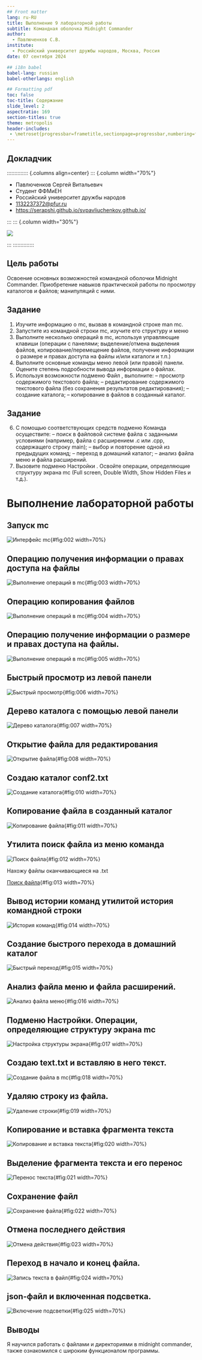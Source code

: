 ```yaml
---
## Front matter
lang: ru-RU
title: Выполнение 9 лабораторной работы
subtitle: Командная оболочка Midnight Commander
author:
  - Павлюченков С.В.
institute:
  - Российский университет дружбы народов, Москва, Россия
date: 07 сентября 2024

## i18n babel
babel-lang: russian
babel-otherlangs: english

## Formatting pdf
toc: false
toc-title: Содержание
slide_level: 2
aspectratio: 169
section-titles: true
theme: metropolis
header-includes:
 - \metroset{progressbar=frametitle,sectionpage=progressbar,numbering=fraction}
---
```


## Докладчик

:::::::::::::: {.columns align=center}
::: {.column width="70%"}

  * Павлюченков Сергей Витальевич
  * Студент ФФМиЕН
  * Российский университет дружбы народов
  * [1132237372@pfur.ru](mailto:1132237372@pfur.ru)
  * <https://serapshi.github.io/svpavliuchenkov.github.io/>

:::
::: {.column width="30%"}

![](./image/my_photo.jpg)

:::
::::::::::::::

## Цель работы

Освоение основных возможностей командной оболочки Midnight Commander. Приобретение навыков практической работы по просмотру каталогов и файлов; манипуляций
с ними.


## Задание

1. Изучите информацию о mc, вызвав в командной строке man mc.
2. Запустите из командной строки mc, изучите его структуру и меню
3. Выполните несколько операций в mc, используя управляющие клавиши (операции
с панелями; выделение/отмена выделения файлов, копирование/перемещение файлов, получение информации о размере и правах доступа на файлы и/или каталоги
и т.п.)
4. Выполните основные команды меню левой (или правой) панели. Оцените степень
подробности вывода информации о файлах.
5. Используя возможности подменю Файл , выполните:
– просмотр содержимого текстового файла;
– редактирование содержимого текстового файла (без сохранения результатов
редактирования);
– создание каталога;
– копирование в файлов в созданный каталог.

## Задание

6. С помощью соответствующих средств подменю Команда осуществите:
– поиск в файловой системе файла с заданными условиями (например, файла
с расширением .c или .cpp, содержащего строку main);
– выбор и повторение одной из предыдущих команд;
– переход в домашний каталог;
– анализ файла меню и файла расширений.
7. Вызовите подменю Настройки . Освойте операции, определяющие структуру экрана mc
(Full screen, Double Width, Show Hidden Files и т.д.).

# Выполнение лабораторной работы

## Запуск mc

![Интерфейс mc](image/2.png){#fig:002 width=70%}

## Операцию получения информации о правах доступа на файлы

![Выполнение операций в mc](image/3.png){#fig:003 width=70%}

## Операцию копирования файлов

![Выполнение операций в mc](image/4.png){#fig:004 width=70%}

## Операцию получение информации о размере и правах доступа на файлы.

![Выполнение операций в mc](image/5.png){#fig:005 width=70%}

## Быстрый просмотр из левой панели

![Быстрый просмотр](image/6.png){#fig:006 width=70%}

## Дерево каталога с помощью левой панели

![Дерево каталога](image/7.png){#fig:007 width=70%}

## Открытие файла для редактирования

![Открытие файла](image/8.png){#fig:008 width=70%}

## Создаю каталог conf2.txt

![Создание каталога](image/10.png){#fig:010 width=70%}

## Копирование файла в созданный каталог

![Копирование файла](image/11.png){#fig:011 width=70%}

## Утилита поиск файла из меню команда

![Поиск файла](image/12.png){#fig:012 width=70%}

Нахожу файлы оканчивающиеся на .txt

[Поиск файла](image/13.png){#fig:013 width=70%}

## Вывод истории команд утилитой история командной строки

![История команд](image/14.png){#fig:014 width=70%}

## Создание быстрого перехода в домашний каталог

![Быстрый переход](image/15.png){#fig:015 width=70%}

## Анализ файла меню и файла расширений.

![Анализ файла меню](image/16.png){#fig:016 width=70%}

## Подменю Настройки. Операции, определяющие структуру экрана mc

![Настройка структуры экрана](image/17.png){#fig:017 width=70%}

## Создаю text.txt и вставляю в него текст.

![Создание файла в mc](image/18.png){#fig:018 width=70%}

## Удаляю строку из файла.

![Удаление строки](image/19.png){#fig:019 width=70%}

## Копирование и вставка фрагмента текста

![Копирование и вставка текста](image/20.png){#fig:020 width=70%}

## Выделение фрагмента текста и его перенос

![Перенос текста](image/21.png){#fig:021 width=70%}

## Сохранение файл

![Сохранение файла](image/22.png){#fig:022 width=70%}

## Отмена последнего действия

![Отмена действия](image/23.png){#fig:023 width=70%}

## Переход в начало и конец файла.

![Запись текста в файл](image/24.png){#fig:024 width=70%}

## json-файл и включенная подсветка.

![Включение подсветки](image/25.png){#fig:025 width=70%}

## Выводы

Я научился работать с файлами и директориями в midnight commander, также ознакомился с широким функционалом программы.
